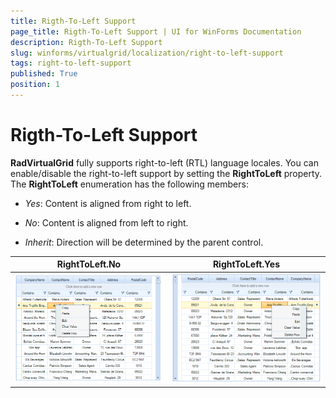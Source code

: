 ```yaml
---
title: Rigth-To-Left Support
page_title: Rigth-To-Left Support | UI for WinForms Documentation
description: Rigth-To-Left Support
slug: winforms/virtualgrid/localization/right-to-left-support
tags: right-to-left-support
published: True
position: 1
---
```


# Rigth-To-Left Support

__RadVirtualGrid__ fully supports right-to-left (RTL) language locales. You can enable/disable the right-to-left support by setting the __RightToLeft__ property. The __RightToLeft__ enumeration has the following members:

* *Yes*: Content is aligned from right to left.

* *No*: Content is aligned from left to right.

* *Inherit*: Direction will be determined by the parent control.

|RightToLeft.No|RightToLeft.Yes|
|----|----|
|![virtualgrid-localization-right-to-left-support001](images/virtualgrid-localization-right-to-left-support001.png)|![virtualgrid-localization-right-to-left-support002](images/virtualgrid-localization-right-to-left-support002.png)|